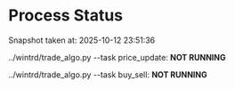 # Process Status

Snapshot taken at: 2025-10-12 23:51:36

../wintrd/trade_algo.py --task price_update: **NOT RUNNING**

../wintrd/trade_algo.py --task buy_sell: **NOT RUNNING**

